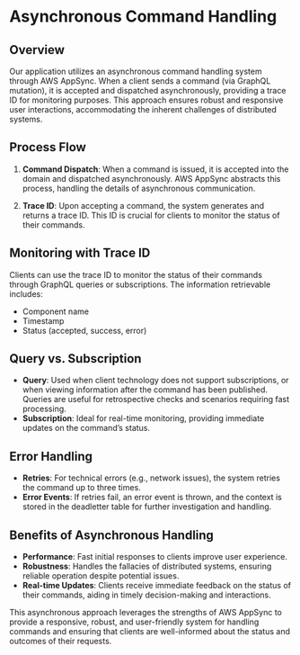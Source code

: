 # Asynchronous Command Handling

## Overview

Our application utilizes an asynchronous command handling system through AWS AppSync. When a client sends a command (via
GraphQL mutation), it is accepted and dispatched asynchronously, providing a trace ID for monitoring purposes. This
approach ensures robust and responsive user interactions, accommodating the inherent challenges of distributed systems.

## Process Flow

1. **Command Dispatch**: When a command is issued, it is accepted into the domain and dispatched asynchronously. AWS
   AppSync abstracts this process, handling the details of asynchronous communication.

2. **Trace ID**: Upon accepting a command, the system generates and returns a trace ID. This ID is crucial for clients
   to monitor the status of their commands.

## Monitoring with Trace ID

Clients can use the trace ID to monitor the status of their commands through GraphQL queries or subscriptions. The
information retrievable includes:

- Component name
- Timestamp
- Status (accepted, success, error)

## Query vs. Subscription

- **Query**: Used when client technology does not support subscriptions, or when viewing information after the command
  has been published. Queries are useful for retrospective checks and scenarios requiring fast processing.
- **Subscription**: Ideal for real-time monitoring, providing immediate updates on the command’s status.

## Error Handling

- **Retries**: For technical errors (e.g., network issues), the system retries the command up to three times.
- **Error Events**: If retries fail, an error event is thrown, and the context is stored in the deadletter table for
  further investigation and handling.

## Benefits of Asynchronous Handling

- **Performance**: Fast initial responses to clients improve user experience.
- **Robustness**: Handles the fallacies of distributed systems, ensuring reliable operation despite potential issues.
- **Real-time Updates**: Clients receive immediate feedback on the status of their commands, aiding in timely
  decision-making and interactions.

This asynchronous approach leverages the strengths of AWS AppSync to provide a responsive, robust, and user-friendly
system for handling commands and ensuring that clients are well-informed about the status and outcomes of their
requests.